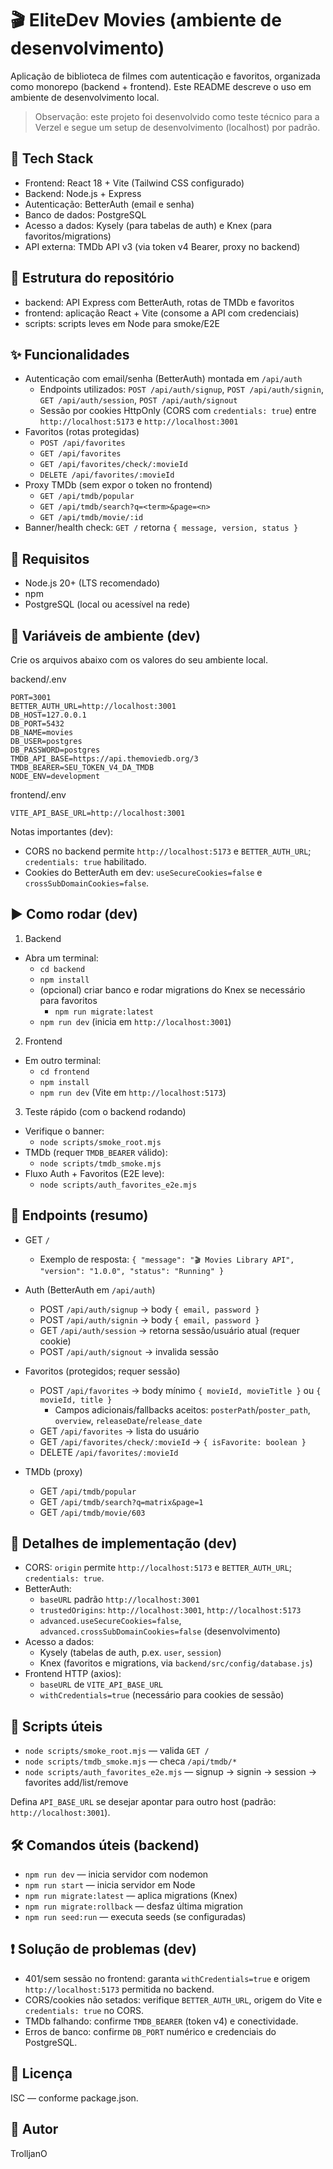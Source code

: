 # 🎬 EliteDev Movies (ambiente de desenvolvimento)

Aplicação de biblioteca de filmes com autenticação e favoritos, organizada como monorepo (backend + frontend). Este README descreve o uso em ambiente de desenvolvimento local.

> Observação: este projeto foi desenvolvido como teste técnico para a Verzel e segue um setup de desenvolvimento (localhost) por padrão.

## 🚀 Tech Stack
- Frontend: React 18 + Vite (Tailwind CSS configurado)
- Backend: Node.js + Express
- Autenticação: BetterAuth (email e senha)
- Banco de dados: PostgreSQL
- Acesso a dados: Kysely (para tabelas de auth) e Knex (para favoritos/migrations)
- API externa: TMDb API v3 (via token v4 Bearer, proxy no backend)

## 📁 Estrutura do repositório
- backend: API Express com BetterAuth, rotas de TMDb e favoritos
- frontend: aplicação React + Vite (consome a API com credenciais)
- scripts: scripts leves em Node para smoke/E2E

## ✨ Funcionalidades
- Autenticação com email/senha (BetterAuth) montada em `/api/auth`
  - Endpoints utilizados: `POST /api/auth/signup`, `POST /api/auth/signin`, `GET /api/auth/session`, `POST /api/auth/signout`
  - Sessão por cookies HttpOnly (CORS com `credentials: true`) entre `http://localhost:5173` e `http://localhost:3001`
- Favoritos (rotas protegidas)
  - `POST /api/favorites`
  - `GET /api/favorites`
  - `GET /api/favorites/check/:movieId`
  - `DELETE /api/favorites/:movieId`
- Proxy TMDb (sem expor o token no frontend)
  - `GET /api/tmdb/popular`
  - `GET /api/tmdb/search?q=<term>&page=<n>`
  - `GET /api/tmdb/movie/:id`
- Banner/health check: `GET /` retorna `{ message, version, status }`

## 🔧 Requisitos
- Node.js 20+ (LTS recomendado)
- npm
- PostgreSQL (local ou acessível na rede)

## 🔐 Variáveis de ambiente (dev)
Crie os arquivos abaixo com os valores do seu ambiente local.

backend/.env
```
PORT=3001
BETTER_AUTH_URL=http://localhost:3001
DB_HOST=127.0.0.1
DB_PORT=5432
DB_NAME=movies
DB_USER=postgres
DB_PASSWORD=postgres
TMDB_API_BASE=https://api.themoviedb.org/3
TMDB_BEARER=SEU_TOKEN_V4_DA_TMDB
NODE_ENV=development
```

frontend/.env
```
VITE_API_BASE_URL=http://localhost:3001
```

Notas importantes (dev):
- CORS no backend permite `http://localhost:5173` e `BETTER_AUTH_URL`; `credentials: true` habilitado.
- Cookies do BetterAuth em dev: `useSecureCookies=false` e `crossSubDomainCookies=false`.

## ▶️ Como rodar (dev)
1) Backend
- Abra um terminal:
  - `cd backend`
  - `npm install`
  - (opcional) criar banco e rodar migrations do Knex se necessário para favoritos
    - `npm run migrate:latest`
  - `npm run dev` (inicia em `http://localhost:3001`)

2) Frontend
- Em outro terminal:
  - `cd frontend`
  - `npm install`
  - `npm run dev` (Vite em `http://localhost:5173`)

3) Teste rápido (com o backend rodando)
- Verifique o banner:
  - `node scripts/smoke_root.mjs`
- TMDb (requer `TMDB_BEARER` válido):
  - `node scripts/tmdb_smoke.mjs`
- Fluxo Auth + Favoritos (E2E leve):
  - `node scripts/auth_favorites_e2e.mjs`

## 🧭 Endpoints (resumo)
- GET `/`
  - Exemplo de resposta: `{ "message": "🎬 Movies Library API", "version": "1.0.0", "status": "Running" }`

- Auth (BetterAuth em `/api/auth`)
  - POST `/api/auth/signup` → body `{ email, password }`
  - POST `/api/auth/signin` → body `{ email, password }`
  - GET `/api/auth/session` → retorna sessão/usuário atual (requer cookie)
  - POST `/api/auth/signout` → invalida sessão

- Favoritos (protegidos; requer sessão)
  - POST `/api/favorites` → body mínimo `{ movieId, movieTitle }` ou `{ movieId, title }`
    - Campos adicionais/fallbacks aceitos: `posterPath`/`poster_path`, `overview`, `releaseDate`/`release_date`
  - GET `/api/favorites` → lista do usuário
  - GET `/api/favorites/check/:movieId` → `{ isFavorite: boolean }`
  - DELETE `/api/favorites/:movieId`

- TMDb (proxy)
  - GET `/api/tmdb/popular`
  - GET `/api/tmdb/search?q=matrix&page=1`
  - GET `/api/tmdb/movie/603`

## 🧩 Detalhes de implementação (dev)
- CORS: `origin` permite `http://localhost:5173` e `BETTER_AUTH_URL`; `credentials: true`.
- BetterAuth:
  - `baseURL` padrão `http://localhost:3001`
  - `trustedOrigins`: `http://localhost:3001`, `http://localhost:5173`
  - `advanced.useSecureCookies=false`, `advanced.crossSubDomainCookies=false` (desenvolvimento)
- Acesso a dados:
  - Kysely (tabelas de auth, p.ex. `user`, `session`)
  - Knex (favoritos e migrations, via `backend/src/config/database.js`)
- Frontend HTTP (axios):
  - `baseURL` de `VITE_API_BASE_URL`
  - `withCredentials=true` (necessário para cookies de sessão)

## 🧪 Scripts úteis
- `node scripts/smoke_root.mjs` — valida `GET /`
- `node scripts/tmdb_smoke.mjs` — checa `/api/tmdb/*`
- `node scripts/auth_favorites_e2e.mjs` — signup → signin → session → favorites add/list/remove

Defina `API_BASE_URL` se desejar apontar para outro host (padrão: `http://localhost:3001`).

## 🛠️ Comandos úteis (backend)
- `npm run dev` — inicia servidor com nodemon
- `npm run start` — inicia servidor em Node
- `npm run migrate:latest` — aplica migrations (Knex)
- `npm run migrate:rollback` — desfaz última migration
- `npm run seed:run` — executa seeds (se configuradas)

## ❗ Solução de problemas (dev)
- 401/sem sessão no frontend: garanta `withCredentials=true` e origem `http://localhost:5173` permitida no backend.
- CORS/cookies não setados: verifique `BETTER_AUTH_URL`, origem do Vite e `credentials: true` no CORS.
- TMDb falhando: confirme `TMDB_BEARER` (token v4) e conectividade.
- Erros de banco: confirme `DB_PORT` numérico e credenciais do PostgreSQL.

## 📄 Licença
ISC — conforme package.json.

## 👤 Autor
TrolljanO
